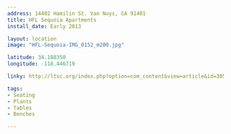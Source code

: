 ```yaml
---
address: 14402 Hamilin St. Van Nuys, CA 91401 
title: HFL Sequoia Apartments
install_date: Early 2013

layout: location
image: "HFL-Sequoia-IMG_0152_m200.jpg"

latitude: 34.188350
longitude: -118.446719

linky: http://ltsc.org/index.php?option=com_content&view=article&id=305

tags:	
- Seating
- Plants
- Tables
- Benches

---
```


